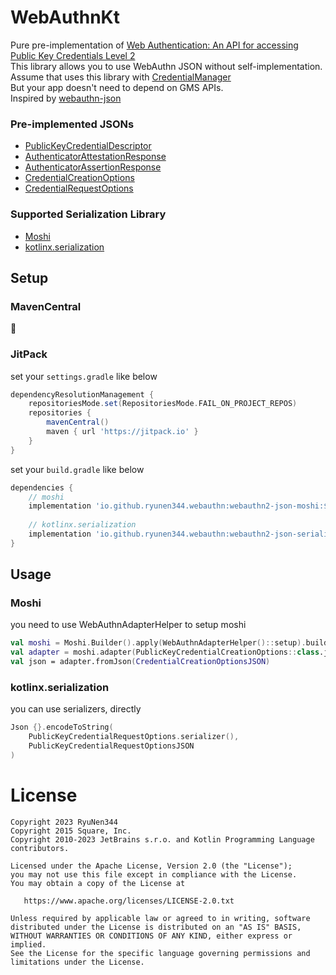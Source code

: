 # WebAuthnKt

Pure pre-implementation
of [Web Authentication: An API for accessing Public Key Credentials Level 2](https://www.w3.org/TR/webauthn-2/)</br>
This library allows you to use WebAuthn JSON without self-implementation.</br>
Assume that uses this library with [CredentialManager](https://developer.android.com/reference/android/credentials/CredentialManager)</br>
But your app doesn't need to depend on GMS APIs.</br>
Inspired by [webauthn-json](https://github.com/github/webauthn-json)</br>

### Pre-implemented JSONs

- [PublicKeyCredentialDescriptor](webauthn2-json-core/src/main/java/io/github/ryunen344/webauthn2/json/core/PublicKeyCredentialDescriptor.kt)
- [AuthenticatorAttestationResponse](webauthn2-json-core/src/main/java/io/github/ryunen344/webauthn2/json/core/AuthenticatorResponse.kt)
- [AuthenticatorAssertionResponse](webauthn2-json-core/src/main/java/io/github/ryunen344/webauthn2/json/core/AuthenticatorResponse.kt)
- [CredentialCreationOptions](webauthn2-json-core/src/main/java/io/github/ryunen344/webauthn2/json/core/PublicKeyCredentialCreationOptions.kt)
- [CredentialRequestOptions](webauthn2-json-core/src/main/java/io/github/ryunen344/webauthn2/json/core/PublicKeyCredentialRequestOptions.kt)

### Supported Serialization Library
- [Moshi](https://github.com/square/moshi)
- [kotlinx.serialization](https://github.com/Kotlin/kotlinx.serialization)

## Setup

### MavenCentral

🚧

### JitPack

set your `settings.gradle` like below

```groovy:settings.gradle
dependencyResolutionManagement {
    repositoriesMode.set(RepositoriesMode.FAIL_ON_PROJECT_REPOS)
    repositories {
        mavenCentral()
        maven { url 'https://jitpack.io' }
    }
}
```

set your `build.gradle` like below

```groovy:settings.gradle
dependencies {
    // moshi
    implementation 'io.github.ryunen344.webauthn:webauthn2-json-moshi:${version}'
    
    // kotlinx.serialization
    implementation 'io.github.ryunen344.webauthn:webauthn2-json-serialization:${version}'
}
```

## Usage

### Moshi

you need to use WebAuthnAdapterHelper to setup moshi

```kotlin 
val moshi = Moshi.Builder().apply(WebAuthnAdapterHelper()::setup).build()
val adapter = moshi.adapter(PublicKeyCredentialCreationOptions::class.java)
val json = adapter.fromJson(CredentialCreationOptionsJSON)
```

### kotlinx.serialization

you can use serializers, directly

```kotlin
Json {}.encodeToString(
    PublicKeyCredentialRequestOptions.serializer(),
    PublicKeyCredentialRequestOptionsJSON
)
```

# License

```
Copyright 2023 RyuNen344
Copyright 2015 Square, Inc.
Copyright 2010-2023 JetBrains s.r.o. and Kotlin Programming Language contributors.

Licensed under the Apache License, Version 2.0 (the "License");
you may not use this file except in compliance with the License.
You may obtain a copy of the License at

   https://www.apache.org/licenses/LICENSE-2.0.txt

Unless required by applicable law or agreed to in writing, software
distributed under the License is distributed on an "AS IS" BASIS,
WITHOUT WARRANTIES OR CONDITIONS OF ANY KIND, either express or implied.
See the License for the specific language governing permissions and
limitations under the License.
```
